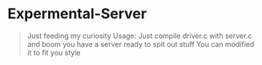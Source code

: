 # Expermental-Server
> Just feeding my curiosity
> Usage:
  > Just compile driver.c with server.c and boom you have a server ready to spit out stuff
  > You can modified it to fit you style
  
